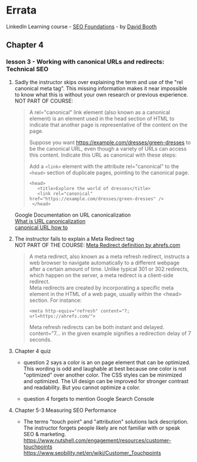 # Errata
LinkedIn Learning course - [SEO Foundations](https://www.linkedin.com/learning/seo-foundations-14828080) - by [David Booth](https://www.linkedin.com/learning/instructors/david-booth)


## Chapter 4 
### lesson 3 - Working with canonical URLs and redirects: Technical SEO<br>
   
1. Sadly the instructor skips over explaining the term and use of the "rel canonical meta tag". This missing information makes it near impossible to know what this is without your own research or previous experience.<br>
    NOT PART OF COURSE: 
    <blockquote cite="https://developers.google.com/search/docs/crawling-indexing/consolidate-duplicate-urls">
    A rel="canonical" link element (also known as a canonical element) is an element used in the head section of HTML to indicate that another page is representative of the content on the page.
    
    Suppose you want https://example.com/dresses/green-dresses to be the canonical URL, even though a variety of URLs can access this content. Indicate this URL as canonical with these steps:
    
    Add a `<link>` element with the attribute rel="canonical" to the `<head>` section of duplicate pages, pointing to the canonical page. 

    <pre><code>&lt;head>
      &lt;title>Explore the world of dresses&lt;/title>
      &lt;link rel="canonical" href="https://example.com/dresses/green-dresses" />
    &lt;/head></code></pre>
    </blockquote>
    
    Google Documentation on URL canonicalization<br> 
    [What is URL canonicalization](https://developers.google.com/search/docs/crawling-indexing/canonicalization)<br>
    [canonical URL how to](https://developers.google.com/search/docs/crawling-indexing/consolidate-duplicate-urls)

2. The instructor fails to explain a Meta Redirect tag<br>
    NOT PART OF THE COURSE: [Meta Redirect definition by ahrefs.com](https://ahrefs.com/seo/glossary/meta-redirect)
    
      <blockquote cite="https://ahrefs.com/seo/glossary/meta-redirect">
      A meta redirect, also known as a meta refresh redirect, instructs a web browser to navigate automatically to a different webpage after a certain amount of time. Unlike typical 301 or 302 redirects, which happen on the server, a meta redirect is a client-side redirect.<br>
      Meta redirects are created by incorporating a specific meta element in the HTML of a web page, usually within the &lt;head> section. For instance:
      <pre><code>&lt;meta http-equiv="refresh" content="7; url=https://ahrefs.com/"></code></pre>
      Meta refresh redirects can be both instant and delayed.
      content="7... in the given example signifies a redirection delay of 7 seconds.
      </blockquote>


3. Chapter 4 quiz
   - question 2 says a color is an on page element that can be optimized. This wording is odd and laughable at best because one color is not "optimized" over another color. The CSS styles can be minimized and optimized. The UI design can be improved for stronger contrast and readability. But you cannot optimize a color.
   
   - question 4 forgets to mention Google Search Console

4. Chapter 5-3 Measuring SEO Performance
   - The terms "touch point" and "attribution" solutions lack description. The instructor forgets people likely are not familiar with or speak SEO & marketing.<br>
   https://www.nutshell.com/engagement/resources/customer-touchpoints<br>
   https://www.seobility.net/en/wiki/Customer_Touchpoints





